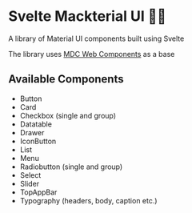 # Svelte Mackterial UI  👨‍💻

A library of Material UI components built using Svelte

The library uses [MDC Web Components](https://github.com/material-components/material-components-web) as a base

## Available Components
- Button
- Card
- Checkbox (single and group)
- Datatable
- Drawer
- IconButton
- List
- Menu
- Radiobutton (single and group)
- Select
- Slider
- TopAppBar
- Typography (headers, body, caption etc.)
